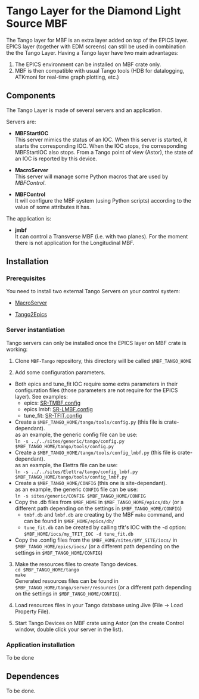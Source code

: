 # Tango Layer for the Diamond Light Source MBF
The Tango layer for MBF is an extra layer added on top of the EPICS layer. EPICS layer (together with EDM screens) can still be used in combination the the Tango Layer. Having a Tango layer have two main advantages:  
1. The EPICS environment can be installed on MBF crate only.  
2. MBF is then compatible with usual Tango tools (HDB for datalogging, ATKmoni for real-time graph plotting, etc.)

## Components

The Tango Layer is made of several servers and an application.

Servers are:

* **MBFStartIOC**  
This server mimics the status of an IOC. When this server is started, it starts the corresponding IOC. When the IOC stops, the corresponding MBFStartIOC also stops. From a Tango point of view (Astor), the state of an IOC is reported by this device.

* **MacroServer**  
This server will manage some Python macros that are used by *MBFControl*.

* **MBFControl**  
It will configure the MBF system (using Python scripts) according to the value of some attributes it has.

The application is:

* **jmbf**  
It can control a Transverse MBF (i.e. with two planes). For the moment there is not application for the Longitudinal MBF.

## Installation
### Prerequisites
You need to install two external Tango Servers on your control system:

* [MacroServer](https://pypi.org/project/sardana/)

* [Tango2Epics](https://sourceforge.net/p/tango-ds/code/HEAD/tree/DeviceClasses/Communication/Tango2Epics/)

### Server instantiation

Tango servers can only be installed once the EPICS layer on MBF crate is working:

1. Clone `MBF-Tango` repository, this directory will be called `$MBF_TANGO_HOME`

2. Add some configuration parameters.
* Both epics and tune_fit IOC require some extra parameters in their configuration files (those parameters are not require for the EPICS layer). See examples:
  * epics: [SR-TMBF.config](https://github.com/DLS-Controls-Private-org/DLS-MBF/blob/ESRF/sites/ESRF/iocs/SR-TMBF.config "SR-TMBF.config")
  * epics lmbf: [SR-LMBF.config](https://github.com/DLS-Controls-Private-org/DLS-MBF/blob/Elettra/sites/Elettra/iocs/SR-LMBF.config "SR-LMBF.config")
  * tune_fit: [SR-TFIT.config](https://github.com/DLS-Controls-Private-org/DLS-MBF/blob/ESRF/sites/ESRF/iocs/SR-TFIT.config "SR-TFIT.config")
* Create a `$MBF_TANGO_HOME/tango/tools/config.py` (this file is crate-dependant).  
as an example, the generic config file can be use:  
`ln -s ../../sites/generic/tango/config.py $MBF_TANGO_HOME/tango/tools/config.py`
* Create a `$MBF_TANGO_HOME/tango/tools/config_lmbf.py` (this file is crate-dependant).  
as an example, the Elettra file can be use:  
`ln -s ../../sites/Elettra/tango/config_lmbf.py $MBF_TANGO_HOME/tango/tools/config_lmbf.py`
* Create a `$MBF_TANGO_HOME/CONFIG` (this one is site-dependant).  
as an example, the generic `CONFIG` file can be use:  
`ln -s sites/generic/CONFIG $MBF_TANGO_HOME/CONFIG`
* Copy the .db files from `$MBF_HOME` in `$MBF_TANGO_HOME/epics/db/` (or a different path depending on the settings in `$MBF_TANGO_HOME/CONFIG`)  
  * `tmbf.db` and `lmbf.db` are creating by the MBF `make` command, and can be found in `$MBF_HOME/epics/db/`
  * `tune_fit.db` can be created by calling tfit's IOC with the -d option:  
  `$MBF_HOME/iocs/my_TFIT_IOC -d tune_fit.db`
* Copy the .config files from the `$MBF_HOME/sites/$MY_SITE/iocs/` in `$MBF_TANGO_HOME/epics/iocs/` (or a different path depending on the settings in `$MBF_TANGO_HOME/CONFIG`)  

3. Make the resources files to create Tango devices.  
`cd $MBF_TANGO_HOME/tango`  
`make`  
Generated resources files can be found in `$MBF_TANGO_HOME/tango/server/resources` (or a different path depending on the settings in `$MBF_TANGO_HOME/CONFIG`).

4.  Load resources files in your Tango database using Jive (File -> Load Property File).

5. Start Tango Devices on MBF crate using Astor (on the create Control window, double click your server in the list).

### Application installation
To be done

## Dependences
To be done.
